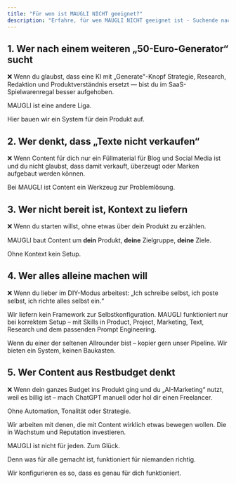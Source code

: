 ```yaml
---
title: "Für wen ist MAUGLI NICHT geeignet?"
description: "Erfahre, für wen MAUGLI NICHT geeignet ist - Suchende nach billigen Content-Generatoren, Zweifler an der Verkaufskraft von Content, Kontextverweigerer, DIY-Enthusiasten oder Budget-Minimierer. MAUGLI entwickelt maßgeschneiderte Content-Systeme für echte Geschäftsergebnisse."
---
```

## **1. Wer nach einem weiteren „50-Euro-Generator“ sucht**

❌ Wenn du glaubst, dass eine KI mit „Generate"-Knopf Strategie, Research, Redaktion und Produktverständnis ersetzt — bist du im SaaS-Spielwarenregal besser aufgehoben.

MAUGLI ist eine andere Liga.

Hier bauen wir ein System für dein Produkt auf.

## **2. Wer denkt, dass „Texte nicht verkaufen“**

❌ Wenn Content für dich nur ein Füllmaterial für Blog und Social Media ist und du nicht glaubst, dass damit verkauft, überzeugt oder Marken aufgebaut werden können.

Bei MAUGLI ist Content ein Werkzeug zur Problemlösung.

## **3. Wer nicht bereit ist, Kontext zu liefern**

❌ Wenn du starten willst, ohne etwas über dein Produkt zu erzählen.

MAUGLI baut Content um **dein** Produkt, **deine** Zielgruppe, **deine** Ziele.

Ohne Kontext kein Setup.

## **4. Wer alles alleine machen will**

❌ Wenn du lieber im DIY-Modus arbeitest: „Ich schreibe selbst, ich poste selbst, ich richte alles selbst ein.“

Wir liefern kein Framework zur Selbstkonfiguration. MAUGLI funktioniert nur bei korrektem Setup – mit Skills in Product, Project, Marketing, Text, Research und dem passenden Prompt Engineering.

Wenn du einer der seltenen Allrounder bist – kopier gern unser Pipeline. Wir bieten ein System, keinen Baukasten.

## **5. Wer Content aus Restbudget denkt**

❌ Wenn dein ganzes Budget ins Produkt ging und du „AI-Marketing“ nutzt, weil es billig ist – mach ChatGPT manuell oder hol dir einen Freelancer.

Ohne Automation, Tonalität oder Strategie.

Wir arbeiten mit denen, die mit Content wirklich etwas bewegen wollen. Die in Wachstum und Reputation investieren.

MAUGLI ist nicht für jeden. Zum Glück.

Denn was für alle gemacht ist, funktioniert für niemanden richtig.

Wir konfigurieren es so, dass es genau für dich funktioniert.